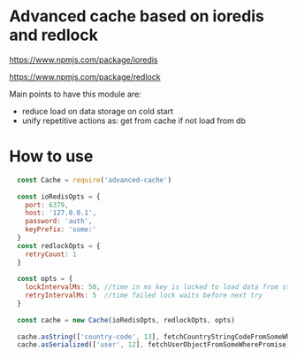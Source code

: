 # Advanced cache based on ioredis and redlock 

https://www.npmjs.com/package/ioredis

https://www.npmjs.com/package/redlock

Main points to have this module are:
 * reduce load on data storage on cold start
 * unify repetitive actions as: get from cache if not load from db
 
# How to use
```js
  const Cache = require('advanced-cache')
  
  const ioRedisOpts = {
    port: 6379,
    host: '127.0.0.1',
    password: 'auth',
    keyPrefix: 'some:'
  }
  const redlockOpts = {
    retryCount: 1
  }
  
  const opts = {
    lockIntervalMs: 50, //time in ms key is locked to load data from store
    retryIntervalMs: 5  //time failed lock waits before next try
  }
  
  const cache = new Cache(ioRedisOpts, redlockOpts, opts)
  
  cache.asString(['country-code', 13], fetchCountryStringCodeFromSomeWherePromise).then(countryCode => {})
  cache.asSerialized(['user', 12], fetchUserObjectFromSomeWherePromise).then(user => user.fly())
```
